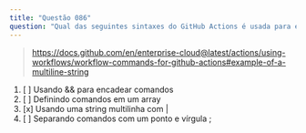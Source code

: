 ```yaml
---
title: "Questão 086"
question: "Qual das seguintes sintaxes do GitHub Actions é usada para executar múltiplos comandos em um único passo?"
---
```



> https://docs.github.com/en/enterprise-cloud@latest/actions/using-workflows/workflow-commands-for-github-actions#example-of-a-multiline-string
1. [ ] Usando && para encadear comandos
1. [ ] Definindo comandos em um array
1. [x] Usando uma string multilinha com |
1. [ ] Separando comandos com um ponto e vírgula ;
